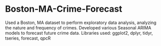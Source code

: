 # Boston-MA-Crime-Forecast
Used a Boston, MA dataset to perform exploratory data analysis, analyzing the nature and frequency of crimes. 
Developed various Seasonal ARIMA models to forecast future crime data. 
Libraries used: ggplot2, dplyr, tidyr, tseries, forecast, qpcR
